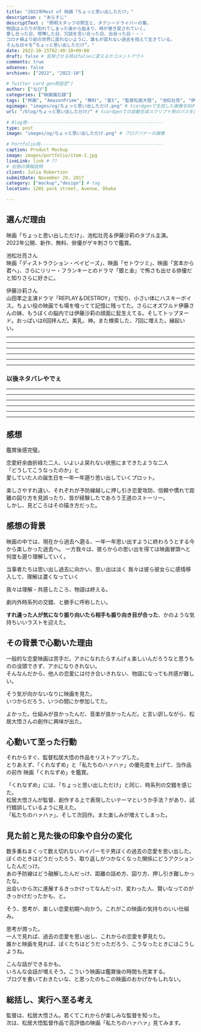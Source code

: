 ```yaml
---
title: "2022年Most of 映画「ちょっと思い出しただけ」"
description : "あらすじ"
descriptText : "照明スタッフの照生と、タクシードライバーの葉。
物語はふたりが別れてしまった後から始まり、時が巻き戻されていく。
愛し合った日、喧嘩した日、冗談を言い合った日、出会った日・・・
コロナ禍より前の世界に戻れないように、誰もが戻れない過去を抱えて生きている。
そんな日々を”ちょっと思い出しただけ”。"
date: 2022-10-15T02:49:10+09:00
draft: false # 反映させる時はfalseに変えるかコメントアウト
comments: true
adsense: false
archives: ["2022", "2022-10"]

# Twitter card gen用設定"]
author: ["なぴ"]
categories: ["映画備忘録"]
tags: ["邦画", "AmazonPrime", "無料", "星5", "監督松居⼤悟", "池松壮亮", "伊藤沙莉"]  # tag
ogimage: "images/og/ちょっと思い出しただけ.png" # tcardgenで生成した画像をOGP画像に設定する
url: "/blog/ちょっと思い出しただけ/" # tcardgenでの自動生成スクリプト用のパスを設定

# Blog用---------------------------------------------------
type: post
image: "images/og/ちょっと思い出しただけ.png" # ブログバナーの画像

# Portfolio用----------------------------------------------
caption: Product Mockup
image: images/portfolio/item-2.jpg
liveLink: link # ??
# 右側の情報説明
client: Julia Robertson
submitDate: November 20, 2017
category: ["mockup","design"] # tag
location: 1201 park street, Avenue, Dhaka

---
```



## 選んだ理由
映画「ちょっと思い出しただけ」、池松壮亮＆伊藤沙莉のタブル主演。  
2022年公開、新作、無料、俳優がゲキ刺さりで鑑賞。

池松壮亮さん  
映画「ディストラクション・ベイビーズ」、映画「セトウツミ」、映画「宮本から君へ」、さらにリリー・フランキーとのドラマ「銀と金」で怖さも出せる俳優だと知りさらに好きに。  


伊藤沙莉さん  
山田孝之主演ドラマ「REPLAY＆DESTROY」で知り、小さい体にハスキーボイス。ちょい役の映画でも場を喰ってて記憶に残ってた。さらにオズワルド伊藤さんの妹、もうぼくの脳内では伊藤沙莉の顔面に髭生えてる。そしてトップヌード。おっぱいは6回拝んだ。美乳、神。また検索した、7回に増えた。縁起いい。


-------------------------
-------------------------
-------------------------
-------------------------
-------------------------
-------------------------
### 以後ネタバレやでぇ
-------------------------
-------------------------
-------------------------
-------------------------
-------------------------
-------------------------

## 感想
鑑賞後感完璧。

恋愛紆余曲折経た二人、いよいよ戻れない状態にまできたような二人  
「どうしてこうなったのか」と  
愛していた人の誕生日を一年一年遡り思い出していくプロット。

楽しさやすれ違い、それぞれが予防線越しに押し引き恋愛攻防、信頼や慣れで距離の図り方を見誤ったり、皆が経験したであろう王道のストーリー。  
しかし、見どころはその描き方だった。


## 感想の背景
映画の中では、現在から過去へ遡る、一年一年思い出すように終わろうとする今から楽しかった過去へ。
一方我々は、彼らからの思い出を得ては映画冒頭へと何度も遡り理解していく。

当事者たちは思い出し過去に向かい、思い出は淡く
我々は彼ら彼女らに感情移入して、理解は濃くなっていく

我々は理解・共感したころ、物語は終える。  

劇内外時系列の交錯、と勝手に呼称したい。

**すれ違った人が気になり振り向いたら相手も振り向き目が合った**、かのような気持ちいいラストを迎えた。



## その背景で心動いた理由
一般的な恋愛映画は苦手だ。アホになれたらすんげぇ楽しいんだろうなと思うものの没頭できず、アホになりきれない。  
そんなんだから、他人の恋愛には付き合いきれない、物語になっても共感が難しい。  

そう気が向かないなりに映画を見た。  
いつからだろう、いつの間にか参加してた。

よかった。仕組みが良かったんだ、音楽が良かったんだ。と言い訳しながら、松居大悟さんの創作に興味が出た。


## 心動いて至った行動
それからすぐ、監督松居大悟の作品をリストアップした。  
とりあえず、「くれなずめ」と「私たちのハァハァ」の優先度を上げて、当作品の前作 映画「くれなずめ」を鑑賞。

「くれなずめ」には、「ちょっと思い出しただけ」と同じ、時系列の交錯を感じた。  
松居大悟さんが監督、創作する上で表現したいテーマというか手法？があり、試行錯誤しているように見えた。  
「私たちのハァハァ」、そして次回作。また楽しみが増えてしまった。


## 見た前と見た後の印象や自分の変化
数多重ねまくって数え切れないハイパーモテ男ぼくの過去の恋愛を思い出した。  
ぼくのときはどうだったろう、取り返しがつかなくなった関係にどうアクションしたんだっけ。  
あの予防線はどう融解したんだっけ、距離の詰め方、図り方、押し引き難しかったな。  
出会いから次に進展するきっかけってなんだっけ、変わった人、賢いなってのがきっかけだったかも、と。

そう、思考が、楽しい恋愛初期へ向かう。これがこの映画の気持ちのいい仕組み。

思考が潤った。  
一人で見れば、過去の恋愛を思い出し、これからの恋愛を夢見たり。  
誰かと映画を見れば、ぼくたちはどうだっただろう、こうなったときにはこうしようね。  

こんな話ができるかも。  
いろんな会話が増えそう。こういう映画は鑑賞後の時間も充実する。  
ブログを書いておきたいな、と思ったのもこの映画のおかげかもしれない。


## 総括し、実行へ至る考え
監督は、松居⼤悟さん。若くてこれからが楽しみな監督を知った。  
次は、松居大悟監督作品で高評価の映画「私たちのハァハァ」見てみます。